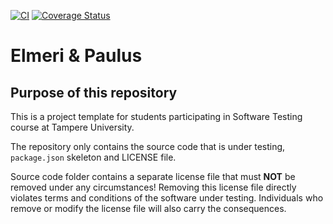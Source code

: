 [![CI](https://github.com/ElOcean/COMP.SE.swtest/actions/workflows/ci.yml/badge.svg)](https://github.com/ElOcean/COMP.SE.swtest/actions/workflows/ci.yml) <a href='https://coveralls.io/github/ElOcean/COMP.SE.swtest'><img src='https://coveralls.io/repos/github/ElOcean/COMP.SE.swtest/badge.svg' alt='Coverage Status' /></a>

# Elmeri & Paulus

## Purpose of this repository

This is a project template for students participating in Software Testing course
at Tampere University.

The repository only contains the source code that is under testing, `package.json` skeleton
and LICENSE file.

Source code folder contains a separate license file that must **NOT** be removed under any circumstances!
Removing this license file directly violates terms and conditions of the software under testing.
Individuals who remove or modify the license file will also carry the consequences.
